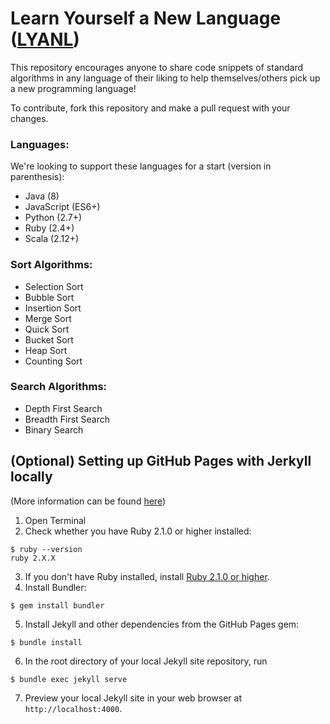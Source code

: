 # Learn Yourself a New Language ([LYANL](https://nugit.github.io/LYANL/))
This repository encourages anyone to share code snippets of standard algorithms in any language of their liking to help themselves/others pick up a new programming language!

To contribute, fork this repository and make a pull request with your changes.

### Languages:
We're looking to support these languages for a start (version in parenthesis):
- Java (8)
- JavaScript (ES6+)
- Python (2.7+)
- Ruby (2.4+)
- Scala (2.12+)

### Sort Algorithms:
- Selection Sort
- Bubble Sort
- Insertion Sort
- Merge Sort
- Quick Sort
- Bucket Sort
- Heap Sort
- Counting Sort

### Search Algorithms:
- Depth First Search
- Breadth First Search
- Binary Search

## (Optional) Setting up GitHub Pages with Jerkyll locally
(More information can be found [here](https://help.github.com/articles/setting-up-your-github-pages-site-locally-with-jekyll/))
1. Open Terminal
2. Check whether you have Ruby 2.1.0 or higher installed:
```
$ ruby --version
ruby 2.X.X
```
3. If you don't have Ruby installed, install [Ruby 2.1.0 or higher](https://www.ruby-lang.org/en/downloads/).
4. Install Bundler:
```
$ gem install bundler
```
5. Install Jekyll and other dependencies from the GitHub Pages gem:
```
$ bundle install
```
6. In the root directory of your local Jekyll site repository, run
```
$ bundle exec jekyll serve
```
7. Preview your local Jekyll site in your web browser at `http://localhost:4000`.
